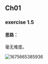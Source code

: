## Ch01

### exercise 1.5

#### 思路：

毫无难度。

![1675665385936](E:/%E7%BE%8E%E8%B5%9B/%E7%BE%8E%E8%B5%9B%E8%B5%9B%E9%A2%98/prml-master/prml-master/chapter01/exercise_img/1675665385936.jpg)